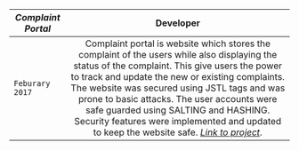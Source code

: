 | _*Complaint Portal*_ | Developer |
| ------------- |:-------------:| 
| `Feburary 2017` | Complaint portal is website which stores the complaint of the users while also displaying the status of the complaint. This give users the power to track and update the new or existing complaints. The website was secured using JSTL tags and was prone to basic attacks. The user accounts were safe guarded using SALTING and HASHING. Security features were implemented and updated to keep the website safe. [_*Link to project*_](https://github.com/kaush4l/Complaint-portal). |

